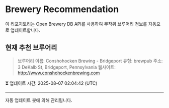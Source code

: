 # Brewery Recommendation

이 리포지토리는 Open Brewery DB API를 사용하여 무작위 브루어리 정보를 자동으로 업데이트합니다.

## 현재 추천 브루어리
> 브루어리 이름: Conshohocken Brewing - Bridgeport
유형: brewpub
주소: 3 DeKalb St, Bridgeport, Pennsylvania
웹사이트: http://www.conshohockenbrewing.com

⏳ 업데이트 시간: 2025-08-07 02:04:42 (UTC)

---
자동 업데이트 봇에 의해 관리됩니다.